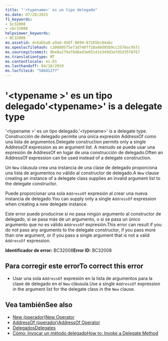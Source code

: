 ```yaml
---
title: "'<typename>' es un tipo delegado"
ms.date: 07/20/2015
f1_keywords:
- bc32008
- vbc32008
helpviewer_keywords:
- BC32008
ms.assetid: dc6abba0-a9ad-450f-8899-87265bc84abc
ms.openlocfilehash: c308805f5e73d740ff18a40d95b9cc2576ac95fc
ms.sourcegitcommit: 0be8a279af6d8a43e03141e349d3efd5d35f8767
ms.translationtype: MT
ms.contentlocale: es-ES
ms.lasthandoff: 04/18/2019
ms.locfileid: "58841277"
---
```

# <a name="typename-is-a-delegate-type"></a><span data-ttu-id="a53fc-102">'\<typename >' es un tipo delegado</span><span class="sxs-lookup"><span data-stu-id="a53fc-102">'\<typename>' is a delegate type</span></span>
<span data-ttu-id="a53fc-103">'\<typename >' es un tipo delegado.</span><span class="sxs-lookup"><span data-stu-id="a53fc-103">'\<typename>' is a delegate type.</span></span> <span data-ttu-id="a53fc-104">Construcción de delegado permite una única expresión AddressOf como una lista de argumentos.</span><span class="sxs-lookup"><span data-stu-id="a53fc-104">Delegate construction permits only a single AddressOf expression as an argument list.</span></span> <span data-ttu-id="a53fc-105">A menudo se puede usar una expresión de AddressOf en lugar de una construcción de delegado.</span><span class="sxs-lookup"><span data-stu-id="a53fc-105">Often an AddressOf expression can be used instead of a delegate construction.</span></span>  
  
 <span data-ttu-id="a53fc-106">Un `New` cláusula crea una instancia de una clase de delegado proporciona una lista de argumentos no válido al constructor de delegado.</span><span class="sxs-lookup"><span data-stu-id="a53fc-106">A `New` clause creating an instance of a delegate class supplies an invalid argument list to the delegate constructor.</span></span>  
  
 <span data-ttu-id="a53fc-107">Puede proporcionar una sola `AddressOf` expresión al crear una nueva instancia de delegado.</span><span class="sxs-lookup"><span data-stu-id="a53fc-107">You can supply only a single `AddressOf` expression when creating a new delegate instance.</span></span>  
  
 <span data-ttu-id="a53fc-108">Este error puede producirse si no pasa ningún argumento al constructor de delegado, si se pasa más de un argumento, o si se pasa un único argumento que no es válido `AddressOf` expresión.</span><span class="sxs-lookup"><span data-stu-id="a53fc-108">This error can result if you do not pass any arguments to the delegate constructor, if you pass more than one argument, or if you pass a single argument that is not a valid `AddressOf` expression.</span></span>  
  
 <span data-ttu-id="a53fc-109">**Identificador de error:** BC32008</span><span class="sxs-lookup"><span data-stu-id="a53fc-109">**Error ID:** BC32008</span></span>  
  
## <a name="to-correct-this-error"></a><span data-ttu-id="a53fc-110">Para corregir este error</span><span class="sxs-lookup"><span data-stu-id="a53fc-110">To correct this error</span></span>  
  
-   <span data-ttu-id="a53fc-111">Usar una sola `AddressOf` expresión en la lista de argumentos para la clase de delegado en el `New` cláusula.</span><span class="sxs-lookup"><span data-stu-id="a53fc-111">Use a single `AddressOf` expression in the argument list for the delegate class in the `New` clause.</span></span>  
  
## <a name="see-also"></a><span data-ttu-id="a53fc-112">Vea también</span><span class="sxs-lookup"><span data-stu-id="a53fc-112">See also</span></span>

- [<span data-ttu-id="a53fc-113">New (operador)</span><span class="sxs-lookup"><span data-stu-id="a53fc-113">New Operator</span></span>](../../../visual-basic/language-reference/operators/new-operator.md)
- [<span data-ttu-id="a53fc-114">AddressOf (operador)</span><span class="sxs-lookup"><span data-stu-id="a53fc-114">AddressOf Operator</span></span>](../../../visual-basic/language-reference/operators/addressof-operator.md)
- [<span data-ttu-id="a53fc-115">Delegados</span><span class="sxs-lookup"><span data-stu-id="a53fc-115">Delegates</span></span>](../../../visual-basic/programming-guide/language-features/delegates/index.md)
- [<span data-ttu-id="a53fc-116">Cómo: Invocar un método delegado</span><span class="sxs-lookup"><span data-stu-id="a53fc-116">How to: Invoke a Delegate Method</span></span>](../../../visual-basic/programming-guide/language-features/delegates/how-to-invoke-a-delegate-method.md)
